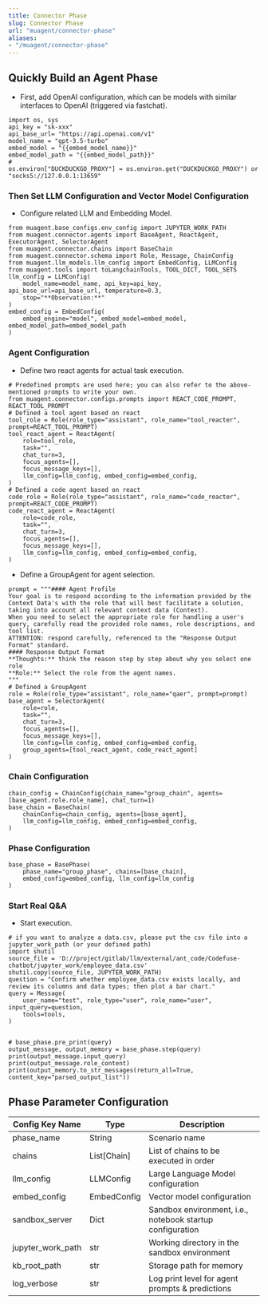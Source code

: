 ```yaml
---
title: Connector Phase
slug: Connector Phase
url: "muagent/connector-phase"
aliases:
- "/muagent/connector-phase"
---
```


## Quickly Build an Agent Phase
- First, add OpenAI configuration, which can be models with similar interfaces to OpenAI (triggered via fastchat).
```
import os, sys
api_key = "sk-xxx"
api_base_url= "https://api.openai.com/v1"
model_name = "gpt-3.5-turbo"
embed_model = "{{embed_model_name}}"
embed_model_path = "{{embed_model_path}}"
#
os.environ["DUCKDUCKGO_PROXY"] = os.environ.get("DUCKDUCKGO_PROXY") or "socks5://127.0.0.1:13659"
```
### Then Set LLM Configuration and Vector Model Configuration
- Configure related LLM and Embedding Model.
```
from muagent.base_configs.env_config import JUPYTER_WORK_PATH
from muagent.connector.agents import BaseAgent, ReactAgent, ExecutorAgent, SelectorAgent
from muagent.connector.chains import BaseChain
from muagent.connector.schema import Role, Message, ChainConfig
from muagent.llm_models.llm_config import EmbedConfig, LLMConfig
from muagent.tools import toLangchainTools, TOOL_DICT, TOOL_SETS
llm_config = LLMConfig(
    model_name=model_name, api_key=api_key,  api_base_url=api_base_url, temperature=0.3,
    stop="**Observation:**"
)
embed_config = EmbedConfig(
    embed_engine="model", embed_model=embed_model, embed_model_path=embed_model_path
)
```
### Agent Configuration
- Define two react agents for actual task execution.
```
# Predefined prompts are used here; you can also refer to the above-mentioned prompts to write your own.
from muagent.connector.configs.prompts import REACT_CODE_PROMPT, REACT_TOOL_PROMPT
# Defined a tool agent based on react
tool_role = Role(role_type="assistant", role_name="tool_reacter", prompt=REACT_TOOL_PROMPT)
tool_react_agent = ReactAgent(
    role=tool_role,
    task="",
    chat_turn=3,
    focus_agents=[],
    focus_message_keys=[],
    llm_config=llm_config, embed_config=embed_config,
)
# Defined a code agent based on react
code_role = Role(role_type="assistant", role_name="code_reacter", prompt=REACT_CODE_PROMPT)
code_react_agent = ReactAgent(
    role=code_role,
    task="",
    chat_turn=3,
    focus_agents=[],
    focus_message_keys=[],
    llm_config=llm_config, embed_config=embed_config,
)
```
- Define a GroupAgent for agent selection.
```
prompt = """#### Agent Profile
Your goal is to respond according to the information provided by the Context Data's with the role that will best facilitate a solution, taking into account all relevant context data (Context).
When you need to select the appropriate role for handling a user's query, carefully read the provided role names, role descriptions, and tool list.
ATTENTION: respond carefully, referenced to the "Response Output Format" standard.
#### Response Output Format
**Thoughts:** think the reason step by step about why you select one role
**Role:** Select the role from the agent names.
"""
# Defined a GroupAgent
role = Role(role_type="assistant", role_name="qaer", prompt=prompt)
base_agent = SelectorAgent(
    role=role,
    task="",
    chat_turn=3,
    focus_agents=[],
    focus_message_keys=[],
    llm_config=llm_config, embed_config=embed_config,
    group_agents=[tool_react_agent, code_react_agent]
)
```
### Chain Configuration
```
chain_config = ChainConfig(chain_name="group_chain", agents=[base_agent.role.role_name], chat_turn=1)
base_chain = BaseChain(
    chainConfig=chain_config, agents=[base_agent], 
    llm_config=llm_config, embed_config=embed_config,
)
```
### Phase Configuration
```
base_phase = BasePhase(
    phase_name="group_phase", chains=[base_chain],
    embed_config=embed_config, llm_config=llm_config
)
```
### Start Real Q&A
- Start execution.
```
# if you want to analyze a data.csv, please put the csv file into a jupyter_work_path (or your defined path)
import shutil
source_file = 'D://project/gitlab/llm/external/ant_code/Codefuse-chatbot/jupyter_work/employee_data.csv'
shutil.copy(source_file, JUPYTER_WORK_PATH)
question = "Confirm whether employee_data.csv exists locally, and review its columns and data types; then plot a bar chart."
query = Message(
    user_name="test", role_type="user", role_name="user", input_query=question,
    tools=tools,
)


# base_phase.pre_print(query)
output_message, output_memory = base_phase.step(query)
print(output_message.input_query)
print(output_message.role_content)
print(output_memory.to_str_messages(return_all=True, content_key="parsed_output_list"))
```

## Phase Parameter Configuration
| Config Key Name | Type | Description |
| ------------------ | ---------- | ---------- |
| phase_name | String | Scenario name |
| chains | List[Chain] | List of chains to be executed in order |
| llm_config | LLMConfig | Large Language Model configuration |
| embed_config | EmbedConfig | Vector model configuration |
| sandbox_server | Dict | Sandbox environment, i.e., notebook startup configuration |
| jupyter_work_path | str | Working directory in the sandbox environment |
| kb_root_path | str | Storage path for memory |
| log_verbose | str | Log print level for agent prompts & predictions |
